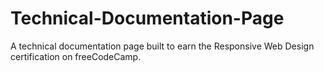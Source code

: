 # Technical-Documentation-Page
A technical documentation page built to earn the Responsive Web Design certification on freeCodeCamp.

